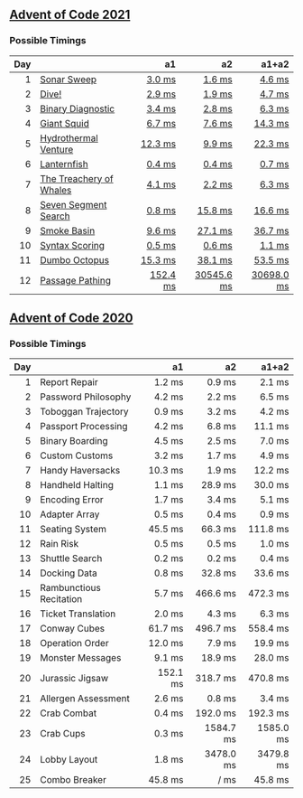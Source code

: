 ## [Advent of Code 2021](https://adventofcode.com/2021/)

### Possible Timings
| Day | | a1 | a2 | a1+a2 |
| ---: | :--- | ---: | ---: | ---: |
| 1 | [Sonar Sweep](https://adventofcode.com/2021/day/1) | [3.0 ms](y2021/kotlin/Day01.kt#L8) | [1.6 ms](y2021/kotlin/Day01.kt#L19) | [4.6 ms](y2021/kotlin/Day01.kt) |
| 2 | [Dive!](https://adventofcode.com/2021/day/2) | [2.9 ms](y2021/kotlin/Day02.kt#L8) | [1.9 ms](y2021/kotlin/Day02.kt#L26) | [4.7 ms](y2021/kotlin/Day02.kt) |
| 3 | [Binary Diagnostic](https://adventofcode.com/2021/day/3) | [3.4 ms](y2021/kotlin/Day03.kt#L9) | [2.8 ms](y2021/kotlin/Day03.kt#L29) | [6.3 ms](y2021/kotlin/Day03.kt) |
| 4 | [Giant Squid](https://adventofcode.com/2021/day/4) | [6.7 ms](y2021/kotlin/Day04.kt#L91) | [7.6 ms](y2021/kotlin/Day04.kt#L107) | [14.3 ms](y2021/kotlin/Day04.kt) |
| 5 | [Hydrothermal Venture](https://adventofcode.com/2021/day/5) | [12.3 ms](y2021/kotlin/Day05.kt#L48) | [9.9 ms](y2021/kotlin/Day05.kt#L50) | [22.3 ms](y2021/kotlin/Day05.kt) |
| 6 | [Lanternfish](https://adventofcode.com/2021/day/6) | [0.4 ms](y2021/kotlin/Day06.kt#L8) | [0.4 ms](y2021/kotlin/Day06.kt#L27) | [0.7 ms](y2021/kotlin/Day06.kt) |
| 7 | [The Treachery of Whales](https://adventofcode.com/2021/day/7) | [4.1 ms](y2021/kotlin/Day07.kt#L9) | [2.2 ms](y2021/kotlin/Day07.kt#L47) | [6.3 ms](y2021/kotlin/Day07.kt) |
| 8 | [Seven Segment Search](https://adventofcode.com/2021/day/8) | [0.8 ms](y2021/kotlin/Day08.kt#L9) | [15.8 ms](y2021/kotlin/Day08.kt#L23) | [16.6 ms](y2021/kotlin/Day08.kt) |
| 9 | [Smoke Basin](https://adventofcode.com/2021/day/9) | [9.6 ms](y2021/kotlin/Day09.kt#L10) | [27.1 ms](y2021/kotlin/Day09.kt#L31) | [36.7 ms](y2021/kotlin/Day09.kt) |
| 10 | [Syntax Scoring](https://adventofcode.com/2021/day/10) | [0.5 ms](y2021/kotlin/Day10.kt#L8) | [0.6 ms](y2021/kotlin/Day10.kt#L47) | [1.1 ms](y2021/kotlin/Day10.kt) |
| 11 | [Dumbo Octopus](https://adventofcode.com/2021/day/11) | [15.3 ms](y2021/kotlin/Day11.kt#L16) | [38.1 ms](y2021/kotlin/Day11.kt#L68) | [53.5 ms](y2021/kotlin/Day11.kt) |
| 12 | [Passage Pathing](https://adventofcode.com/2021/day/12) | [152.4 ms](y2021/kotlin/Day12.kt#L10) | [30545.6 ms](y2021/kotlin/Day12.kt#L11) | [30698.0 ms](y2021/kotlin/Day12.kt) |

## [Advent of Code 2020](https://adventofcode.com/2020/)

### Possible Timings
| Day | | a1 | a2 | a1+a2 |
| ---: | :--- | ---: | ---: | ---: |
| 1 | Report Repair | 1.2 ms | 0.9 ms | 2.1 ms |
| 2 | Password Philosophy | 4.2 ms | 2.2 ms | 6.5 ms |
| 3 | Toboggan Trajectory | 0.9 ms | 3.2 ms | 4.2 ms |
| 4 | Passport Processing | 4.2 ms | 6.8 ms | 11.1 ms |
| 5 | Binary Boarding | 4.5 ms | 2.5 ms | 7.0 ms |
| 6 | Custom Customs | 3.2 ms | 1.7 ms | 4.9 ms |
| 7 | Handy Haversacks | 10.3 ms | 1.9 ms | 12.2 ms |
| 8 | Handheld Halting | 1.1 ms | 28.9 ms | 30.0 ms |
| 9 | Encoding Error | 1.7 ms | 3.4 ms | 5.1 ms |
| 10 | Adapter Array | 0.5 ms | 0.4 ms | 0.9 ms |
| 11 | Seating System | 45.5 ms | 66.3 ms | 111.8 ms |
| 12 | Rain Risk | 0.5 ms | 0.5 ms | 1.0 ms |
| 13 | Shuttle Search | 0.2 ms | 0.2 ms | 0.4 ms |
| 14 | Docking Data | 0.8 ms | 32.8 ms | 33.6 ms |
| 15 | Rambunctious Recitation | 5.7 ms | 466.6 ms | 472.3 ms |
| 16 | Ticket Translation | 2.0 ms | 4.3 ms | 6.3 ms |
| 17 | Conway Cubes | 61.7 ms | 496.7 ms | 558.4 ms |
| 18 | Operation Order | 12.0 ms | 7.9 ms | 19.9 ms |
| 19 | Monster Messages | 9.1 ms | 18.9 ms | 28.0 ms |
| 20 | Jurassic Jigsaw | 152.1 ms | 318.7 ms | 470.8 ms |
| 21 | Allergen Assessment | 2.6 ms | 0.8 ms | 3.4 ms |
| 22 | Crab Combat | 0.4 ms | 192.0 ms | 192.3 ms |
| 23 | Crab Cups | 0.3 ms | 1584.7 ms | 1585.0 ms |
| 24 | Lobby Layout | 1.8 ms | 3478.0 ms | 3479.8 ms |
| 25 | Combo Breaker | 45.8 ms | / ms | 45.8 ms |
